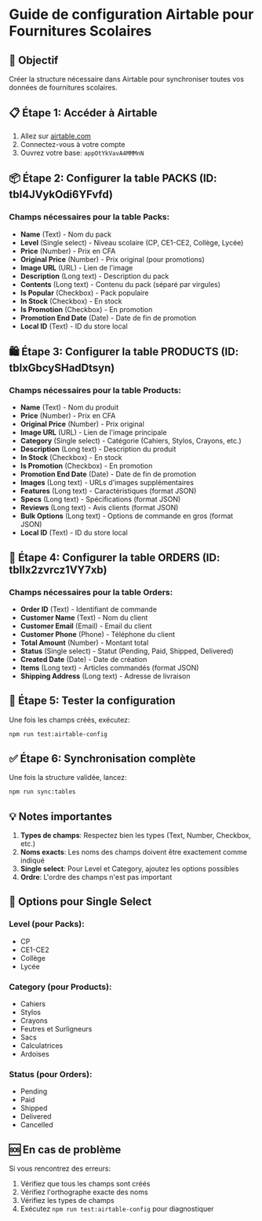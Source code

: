 # Guide de configuration Airtable pour Fournitures Scolaires

## 🎯 Objectif

Créer la structure nécessaire dans Airtable pour synchroniser toutes vos données de fournitures scolaires.

## 📋 Étape 1: Accéder à Airtable

1. Allez sur [airtable.com](https://airtable.com)
2. Connectez-vous à votre compte
3. Ouvrez votre base: `appOtYkVavA4MMMnN`

## 📦 Étape 2: Configurer la table PACKS (ID: tbl4JVykOdi6YFvfd)

### Champs nécessaires pour la table Packs:

- **Name** (Text) - Nom du pack
- **Level** (Single select) - Niveau scolaire (CP, CE1-CE2, Collège, Lycée)
- **Price** (Number) - Prix en CFA
- **Original Price** (Number) - Prix original (pour promotions)
- **Image URL** (URL) - Lien de l'image
- **Description** (Long text) - Description du pack
- **Contents** (Long text) - Contenu du pack (séparé par virgules)
- **Is Popular** (Checkbox) - Pack populaire
- **In Stock** (Checkbox) - En stock
- **Is Promotion** (Checkbox) - En promotion
- **Promotion End Date** (Date) - Date de fin de promotion
- **Local ID** (Text) - ID du store local

## 🛍️ Étape 3: Configurer la table PRODUCTS (ID: tblxGbcySHadDtsyn)

### Champs nécessaires pour la table Products:

- **Name** (Text) - Nom du produit
- **Price** (Number) - Prix en CFA
- **Original Price** (Number) - Prix original
- **Image URL** (URL) - Lien de l'image principale
- **Category** (Single select) - Catégorie (Cahiers, Stylos, Crayons, etc.)
- **Description** (Long text) - Description du produit
- **In Stock** (Checkbox) - En stock
- **Is Promotion** (Checkbox) - En promotion
- **Promotion End Date** (Date) - Date de fin de promotion
- **Images** (Long text) - URLs d'images supplémentaires
- **Features** (Long text) - Caractéristiques (format JSON)
- **Specs** (Long text) - Spécifications (format JSON)
- **Reviews** (Long text) - Avis clients (format JSON)
- **Bulk Options** (Long text) - Options de commande en gros (format JSON)
- **Local ID** (Text) - ID du store local

## 📝 Étape 4: Configurer la table ORDERS (ID: tblIx2zvrcz1VY7xb)

### Champs nécessaires pour la table Orders:

- **Order ID** (Text) - Identifiant de commande
- **Customer Name** (Text) - Nom du client
- **Customer Email** (Email) - Email du client
- **Customer Phone** (Phone) - Téléphone du client
- **Total Amount** (Number) - Montant total
- **Status** (Single select) - Statut (Pending, Paid, Shipped, Delivered)
- **Created Date** (Date) - Date de création
- **Items** (Long text) - Articles commandés (format JSON)
- **Shipping Address** (Long text) - Adresse de livraison

## 🚀 Étape 5: Tester la configuration

Une fois les champs créés, exécutez:

```bash
npm run test:airtable-config
```

## ✅ Étape 6: Synchronisation complète

Une fois la structure validée, lancez:

```bash
npm run sync:tables
```

## 💡 Notes importantes

1. **Types de champs**: Respectez bien les types (Text, Number, Checkbox, etc.)
2. **Noms exacts**: Les noms des champs doivent être exactement comme indiqué
3. **Single select**: Pour Level et Category, ajoutez les options possibles
4. **Ordre**: L'ordre des champs n'est pas important

## 🔧 Options pour Single Select

### Level (pour Packs):

- CP
- CE1-CE2
- Collège
- Lycée

### Category (pour Products):

- Cahiers
- Stylos
- Crayons
- Feutres et Surligneurs
- Sacs
- Calculatrices
- Ardoises

### Status (pour Orders):

- Pending
- Paid
- Shipped
- Delivered
- Cancelled

## 🆘 En cas de problème

Si vous rencontrez des erreurs:

1. Vérifiez que tous les champs sont créés
2. Vérifiez l'orthographe exacte des noms
3. Vérifiez les types de champs
4. Exécutez `npm run test:airtable-config` pour diagnostiquer
